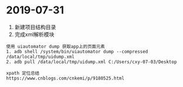 #  2019-07-31
1. 新建项目结构目录
2. 完成xml解析模块
```页面元素获取
使用 uiautomator dump 获取app上的页面元素
1. adb shell /system/bin/uiautomator dump --compressed /data/local/tmp/uidump.xml
2. adb pull /data/local/tmp/uidump.xml C:/Users/cxy-07-03/Desktop 
```
```XPATH定位
xpath 定位总结
https://www.cnblogs.com/cnkemi/p/9180525.html
```